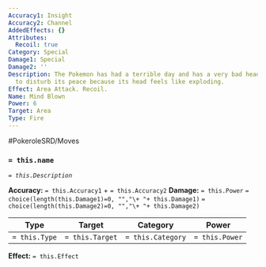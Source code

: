 ```yaml
---
Accuracy1: Insight
Accuracy2: Channel
AddedEffects: {}
Attributes:
  Recoil: true
Category: Special
Damage1: Special
Damage2: ''
Description: The Pokemon has had a terrible day and has a very bad headache, try not
  to disturb its peace because its head feels like exploding.
Effect: Area Attack. Recoil.
Name: Mind Blown
Power: 6
Target: Area
Type: Fire
---
```


#PokeroleSRD/Moves

### `= this.name`
*`= this.Description`*

**Accuracy:** `= this.Accuracy1` + `= this.Accuracy2`
**Damage:** `= this.Power` `= choice(length(this.Damage1)=0, "","\+ "+ this.Damage1)` `= choice(length(this.Damage2)=0, "","\+ "+ this.Damage2)`

| Type          | Target          | Category          | Power          |
| ------------- | --------------- | ----------------  | -------------- |
| `= this.Type` | `= this.Target` | `= this.Category` | `= this.Power` | 

**Effect:** `= this.Effect`
